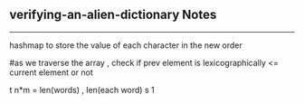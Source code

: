 <h2>verifying-an-alien-dictionary Notes</h2><hr> hashmap to store the value of each character in the new order

#as we traverse the array , check if prev element is lexicographically <=  current element or not 

t n*m  = len(words) , len(each word)
s 1 
